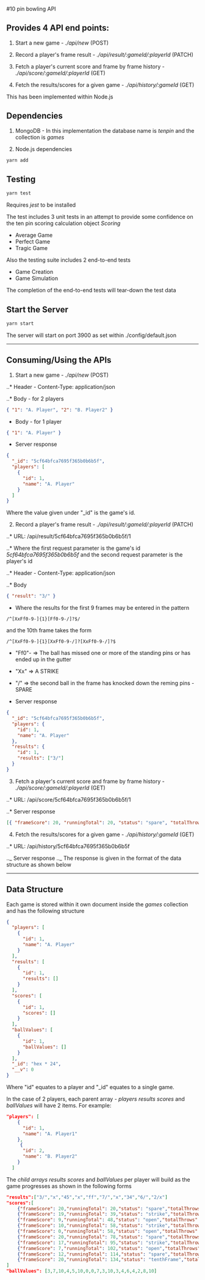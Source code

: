 #10 pin bowling API

## Provides 4 API end points:

1. Start a new game - _./api/new_ (POST)

2. Record a player's frame result - _./api/result/:gameId/:playerId_ (PATCH)

3. Fetch a player's current score and frame by frame history - _./api/score/:gameId/:playerId_ (GET)

4. Fetch the results/scores for a given game - _./api/history/:gameId_ (GET)

This has been implemented within Node.js

## Dependencies

1. MongoDB - In this implementation the database name is _tenpin_ and the collection is _games_

2. Node.js dependencies

```javascript
yarn add
```

## Testing

```javascript
yarn test
```

Requires _jest_ to be installed

The test includes 3 unit tests in an attempt to provide some confidence on the ten pin scoring calculation object _Scoring_

- Average Game
- Perfect Game
- Tragic Game

Also the testing suite includes 2 end-to-end tests

- Game Creation
- Game Simulation

The completion of the end-to-end tests will tear-down the test data

## Start the Server

```javascript
yarn start
```

The server will start on port 3900 as set within ./config/default.json

---

## Consuming/Using the APIs

1. Start a new game - _./api/new_ (POST)

..\* Header - Content-Type: application/json

..\* Body - for 2 players

```json
{ "1": "A. Player", "2": "B. Player2" }
```

- Body - for 1 player

```json
{ "1": "A. Player" }
```

- Server response

```json
{
  "_id": "5cf64bfca7695f365b0b6b5f",
  "players": [
    {
      "id": 1,
      "name": "A. Player"
    }
  ]
}
```

Where the value given under "\_id" is the game's id.

2. Record a player's frame result - _./api/result/:gameId/:playerId_ (PATCH)

..\* URL: /api/result/5cf64bfca7695f365b0b6b5f/1

..\* Where the first request parameter is the game's id _5cf64bfca7695f365b0b6b5f_ and the second request parameter is the player's id

..\* Header - Content-Type: application/json

..\* Body

```json
{ "result": "3/" }
```

- Where the results for the first 9 frames may be entered in the pattern

```
/^[XxFf0-9-]{1}[Ff0-9-/]?$/
```

and the 10th frame takes the form

```
/^[XxFf0-9-]{1}[XxFf0-9-/]?[XxFf0-9-/]?$
```

- "Ff0"- => The ball has missed one or more of the standing pins or has ended up in the gutter
- "Xx" => A STRIKE
- "/" => the second ball in the frame has knocked down the reming pins - SPARE

- Server response

```json
{
  "_id": "5cf64bfca7695f365b0b6b5f",
  "players": {
    "id": 1,
    "name": "A. Player"
  },
  "results": {
    "id": 1,
    "results": ["3/"]
  }
}
```

3. Fetch a player's current score and frame by frame history - _./api/score/:gameId/:playerId_ (GET)

..\* URL: /api/score/5cf64bfca7695f365b0b6b5f/1

..\* Server response

```json
[{ "frameScore": 20, "runningTotal": 20, "status": "spare", "totalThrows": 2 }]
```

4. Fetch the results/scores for a given game - _./api/history/:gameId_ (GET)

..\* URL: /api/history/5cf64bfca7695f365b0b6b5f

.._ Server response
.._ The response is given in the format of the data structure as shown below

---

## Data Structure

Each game is stored within it own document inside the _games_ collection and has the following structure

```json
{
  "players": [
    {
      "id": 1,
      "name": "A. Player"
    }
  ],
  "results": [
    {
      "id": 1,
      "results": []
    }
  ],
  "scores": [
    {
      "id": 1,
      "scores": []
    }
  ],
  "ballValues": [
    {
      "id": 1,
      "ballValues": []
    }
  ],
  "_id": "hex * 24",
  "__v": 0
}
```

Where "id" equates to a player and "\_id" equates to a single game.

In the case of 2 players, each parent array - _players_ _results_ _scores_ and _ballValues_ will have 2 items. For example:

```json
"players": [
    {
      "id": 1,
      "name": "A. Player1"
    },
     {
      "id": 2,
      "name": "B. Player2"
    }
  ]
```

The _child arrays_ _results_ _scores_ and _ballValues_ per player will build as the game progresses as shown in the following forms

```json
"results":["3/","x","45","x","ff","7/","x","34","6/","2/x"]
"scores":[
    {"frameScore": 20,"runningTotal": 20,"status": "spare","totalThrows": 2},
    {"frameScore": 19,"runningTotal": 39,"status": "strike","totalThrows": 3},
    {"frameScore": 9,"runningTotal": 48,"status": "open","totalThrows": 5},
    {"frameScore": 10,"runningTotal": 58,"status": "strike","totalThrows": 6},
    {"frameScore": 0,"runningTotal": 58,"status": "open","totalThrows": 8},
    {"frameScore": 20,"runningTotal": 78,"status": "spare","totalThrows": 10},
    {"frameScore": 17,"runningTotal": 95,"status": "strike","totalThrows": 11},
    {"frameScore": 7,"runningTotal": 102,"status": "open","totalThrows": 13},
    {"frameScore": 12,"runningTotal": 114,"status": "spare","totalThrows": 15},
    {"frameScore": 20,"runningTotal": 134,"status": "tenthFrame","totalThrows": 18}
]
"ballValues": [3,7,10,4,5,10,0,0,7,3,10,3,4,6,4,2,8,10]
```
